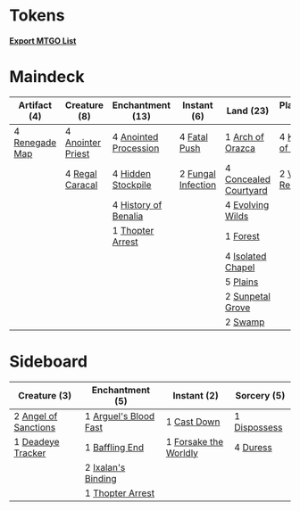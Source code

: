 # Tokens

#### [Export MTGO List](../collection/Tokens/Tokens.txt)
# Maindeck

|                                      Artifact (4)                                       |                                        Creature (8)                                        |                                        Enchantment (13)                                        |                                         Instant (6)                                         |                                           Land (23)                                            |                                        Planeswalker (6)                                         |
|-----------------------------------------------------------------------------------------|--------------------------------------------------------------------------------------------|------------------------------------------------------------------------------------------------|---------------------------------------------------------------------------------------------|------------------------------------------------------------------------------------------------|-------------------------------------------------------------------------------------------------|
|4 [Renegade Map](http://gatherer.wizards.com/Pages/Card/Details.aspx?multiverseid=423840)|4 [Anointer Priest](http://gatherer.wizards.com/Pages/Card/Details.aspx?multiverseid=426705)|4 [Anointed Procession](http://gatherer.wizards.com/Pages/Card/Details.aspx?multiverseid=426704)|4 [Fatal Push](http://gatherer.wizards.com/Pages/Card/Details.aspx?multiverseid=423724)      |1 [Arch of Orazca](http://gatherer.wizards.com/Pages/Card/Details.aspx?multiverseid=439849)     |4 [Karn, Scion of Urza](http://gatherer.wizards.com/Pages/Card/Details.aspx?multiverseid=442889) |
|                                                                                         |4 [Regal Caracal](http://gatherer.wizards.com/Pages/Card/Details.aspx?multiverseid=426726)  |4 [Hidden Stockpile](http://gatherer.wizards.com/Pages/Card/Details.aspx?multiverseid=423796)   |2 [Fungal Infection](http://gatherer.wizards.com/Pages/Card/Details.aspx?multiverseid=442982)|4 [Concealed Courtyard](http://gatherer.wizards.com/Pages/Card/Details.aspx?multiverseid=417818)|2 [Vraska, Relic Seeker](http://gatherer.wizards.com/Pages/Card/Details.aspx?multiverseid=435388)|
|                                                                                         |                                                                                            |4 [History of Benalia](http://gatherer.wizards.com/Pages/Card/Details.aspx?multiverseid=442909) |                                                                                             |4 [Evolving Wilds](http://gatherer.wizards.com/Pages/Card/Details.aspx?multiverseid=397871)     |                                                                                                 |
|                                                                                         |                                                                                            |1 [Thopter Arrest](http://gatherer.wizards.com/Pages/Card/Details.aspx?multiverseid=423692)     |                                                                                             |1 [Forest](http://gatherer.wizards.com/Pages/Card/Details.aspx?multiverseid=439605)             |                                                                                                 |
|                                                                                         |                                                                                            |                                                                                                |                                                                                             |4 [Isolated Chapel](http://gatherer.wizards.com/Pages/Card/Details.aspx?multiverseid=382189)    |                                                                                                 |
|                                                                                         |                                                                                            |                                                                                                |                                                                                             |5 [Plains](http://gatherer.wizards.com/Pages/Card/Details.aspx?multiverseid=439601)             |                                                                                                 |
|                                                                                         |                                                                                            |                                                                                                |                                                                                             |2 [Sunpetal Grove](http://gatherer.wizards.com/Pages/Card/Details.aspx?multiverseid=420946)     |                                                                                                 |
|                                                                                         |                                                                                            |                                                                                                |                                                                                             |2 [Swamp](http://gatherer.wizards.com/Pages/Card/Details.aspx?multiverseid=439603)              |                                                                                                 |


# Sideboard

|                                         Creature (3)                                          |                                        Enchantment (5)                                         |                                          Instant (2)                                           |                                      Sorcery (5)                                      |
|-----------------------------------------------------------------------------------------------|------------------------------------------------------------------------------------------------|------------------------------------------------------------------------------------------------|---------------------------------------------------------------------------------------|
|2 [Angel of Sanctions](http://gatherer.wizards.com/Pages/Card/Details.aspx?multiverseid=426703)|1 [Arguel's Blood Fast](http://gatherer.wizards.com/Pages/Card/Details.aspx?multiverseid=439316)|1 [Cast Down](http://gatherer.wizards.com/Pages/Card/Details.aspx?multiverseid=442969)          |1 [Dispossess](http://gatherer.wizards.com/Pages/Card/Details.aspx?multiverseid=426788)|
|1 [Deadeye Tracker](http://gatherer.wizards.com/Pages/Card/Details.aspx?multiverseid=435253)   |1 [Baffling End](http://gatherer.wizards.com/Pages/Card/Details.aspx?multiverseid=439658)       |1 [Forsake the Worldly](http://gatherer.wizards.com/Pages/Card/Details.aspx?multiverseid=426715)|4 [Duress](http://gatherer.wizards.com/Pages/Card/Details.aspx?multiverseid=270465)    |
|                                                                                               |2 [Ixalan's Binding](http://gatherer.wizards.com/Pages/Card/Details.aspx?multiverseid=435168)   |                                                                                                |                                                                                       |
|                                                                                               |1 [Thopter Arrest](http://gatherer.wizards.com/Pages/Card/Details.aspx?multiverseid=423692)     |                                                                                                |                                                                                       |

